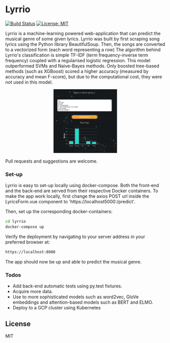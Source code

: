 # Lyrrio

[![Build Status](https://travis-ci.org/joemccann/dillinger.svg?branch=master)](https://travis-ci.org/joemccann/dillinger)   [![License: MIT](https://img.shields.io/badge/License-MIT-green.svg)](https://opensource.org/licenses/MIT)


Lyrrio is a machine-learning powered web-application that can predict the musical genre of some given lyrics. Lyrrio was built by  first scraping song lyrics using the Python library BeautifulSoup. Then, the songs are converted to a vectorized form (each word representing a row) The algorithm behind Lyrrio's classification is simple TF-IDF (term frequency-inverse term frequency) coupled with a regularised logistic regression. This model outperformed SVMs and Naive-Bayes methods.  Only boosted tree-based methods (such as XGBoost) scored a higher accuracy (measured by accuracy and mean F-score), but due to the computational cost, they were not used in this model.


<p align="center">
  <img src="frontend/src/assets/screenshot.png" width="200" height="200" title="hover text">
</p>

Pull requests and suggestions are welcome. 

### Set-up

Lyrrio is easy to set-up locally using docker-compose. Both the front-end and the back-end are served from their respective Docker containers. To make the app work locally, first change the axios POST url inside the LyricsForm.vue component to 'https://localhost5000:/predict'.

Then, set up the corresponding docker-containers:

```sh
cd lyrrio
docker-compose up
```

Verify the deployment by navigating to your server address in your preferred browser at:

```sh
https://localhost:8080
```

The app should now be up and able to predict the musical genre.

### Todos

 - Add back-end automatic tests using py.test fixtures.
 - Acquire more data.
 - Use to more sophisticated models such as word2vec, GloVe embeddings and attention-based models such as BERT and ELMO.
 - Deploy to  a GCP cluster using Kubernetes

License
----

MIT

